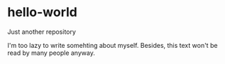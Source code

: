 # hello-world
Just another repository

I'm too lazy to write somehting about myself. Besides, this text won't be read by many people anyway.
